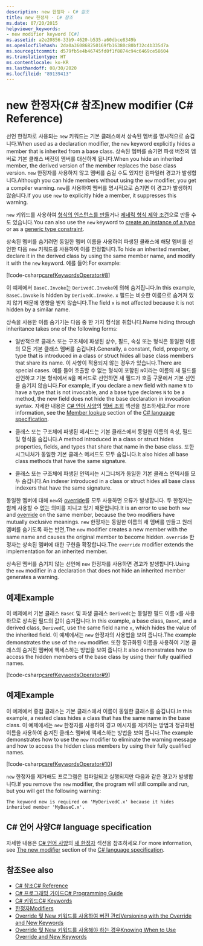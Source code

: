 ```yaml
---
description: new 한정자 - C# 참조
title: new 한정자 - C# 참조
ms.date: 07/20/2015
helpviewer_keywords:
- new modifier keyword [C#]
ms.assetid: a2e20856-33b9-4620-b535-a60dbce8349b
ms.openlocfilehash: 2da0a360868250169fb16380c80bf32c4b335d7a
ms.sourcegitcommit: d579fb5e4b46745fd0f1f8874c94c6469ce58604
ms.translationtype: HT
ms.contentlocale: ko-KR
ms.lasthandoff: 08/30/2020
ms.locfileid: "89139413"
---
```

# <a name="new-modifier-c-reference"></a><span data-ttu-id="7ab7a-103">new 한정자(C# 참조)</span><span class="sxs-lookup"><span data-stu-id="7ab7a-103">new modifier (C# Reference)</span></span>

<span data-ttu-id="7ab7a-104">선언 한정자로 사용되는 `new` 키워드는 기본 클래스에서 상속된 멤버를 명시적으로 숨깁니다.</span><span class="sxs-lookup"><span data-stu-id="7ab7a-104">When used as a declaration modifier, the `new` keyword explicitly hides a member that is inherited from a base class.</span></span> <span data-ttu-id="7ab7a-105">상속된 멤버를 숨기면 파생 버전의 멤버로 기본 클래스 버전의 멤버를 대신하게 됩니다.</span><span class="sxs-lookup"><span data-stu-id="7ab7a-105">When you hide an inherited member, the derived version of the member replaces the base class version.</span></span> <span data-ttu-id="7ab7a-106">`new` 한정자를 사용하지 않고 멤버를 숨길 수도 있지만 컴파일러 경고가 발생합니다.</span><span class="sxs-lookup"><span data-stu-id="7ab7a-106">Although you can hide members without using the `new` modifier, you get a compiler warning.</span></span> <span data-ttu-id="7ab7a-107">`new`를 사용하여 멤버를 명시적으로 숨기면 이 경고가 발생하지 않습니다.</span><span class="sxs-lookup"><span data-stu-id="7ab7a-107">If you use `new` to explicitly hide a member, it suppresses this warning.</span></span>

<span data-ttu-id="7ab7a-108">`new` 키워드를 사용하여 [형식의 인스턴스를 만들](../operators/new-operator.md)거나 [제네릭 형식 제약 조건](./new-constraint.md)으로 만들 수도 있습니다.</span><span class="sxs-lookup"><span data-stu-id="7ab7a-108">You can also use the `new` keyword to [create an instance of a type](../operators/new-operator.md) or as a [generic type constraint](./new-constraint.md).</span></span>

<span data-ttu-id="7ab7a-109">상속된 멤버를 숨기려면 동일한 멤버 이름을 사용하여 파생된 클래스에 해당 멤버를 선언한 다음 `new` 키워드를 사용하여 이를 한정합니다.</span><span class="sxs-lookup"><span data-stu-id="7ab7a-109">To hide an inherited member, declare it in the derived class by using the same member name, and modify it with the `new` keyword.</span></span> <span data-ttu-id="7ab7a-110">예를 들어:</span><span class="sxs-lookup"><span data-stu-id="7ab7a-110">For example:</span></span>

[!code-csharp[csrefKeywordsOperator#8](~/samples/snippets/csharp/VS_Snippets_VBCSharp/csrefKeywordsOperator/CS/csrefKeywordsOperators.cs#8)]

<span data-ttu-id="7ab7a-111">이 예제에서 `BaseC.Invoke`는 `DerivedC.Invoke`에 의해 숨겨집니다.</span><span class="sxs-lookup"><span data-stu-id="7ab7a-111">In this example, `BaseC.Invoke` is hidden by `DerivedC.Invoke`.</span></span> <span data-ttu-id="7ab7a-112">`x` 필드는 비슷한 이름으로 숨겨져 있지 않기 때문에 영향을 받지 않습니다.</span><span class="sxs-lookup"><span data-stu-id="7ab7a-112">The field `x` is not affected because it is not hidden by a similar name.</span></span>

<span data-ttu-id="7ab7a-113">상속을 사용한 이름 숨기기는 다음 중 한 가지 형식을 취합니다.</span><span class="sxs-lookup"><span data-stu-id="7ab7a-113">Name hiding through inheritance takes one of the following forms:</span></span>

- <span data-ttu-id="7ab7a-114">일반적으로 클래스 또는 구조체에 파생된 상수, 필드, 속성 또는 형식은 동일한 이름의 모든 기본 클래스 멤버를 숨깁니다.</span><span class="sxs-lookup"><span data-stu-id="7ab7a-114">Generally, a constant, field, property, or type that is introduced in a class or struct hides all base class members that share its name.</span></span> <span data-ttu-id="7ab7a-115">이 사항이 적용되지 않는 경우가 있습니다.</span><span class="sxs-lookup"><span data-stu-id="7ab7a-115">There are special cases.</span></span> <span data-ttu-id="7ab7a-116">예를 들어 호출할 수 없는 형식이 포함된 `N`이라는 이름의 새 필드를 선언하고 기본 형식에서 `N`을 메서드로 선언하면 새 필드가 호출 구문에서 기본 선언을 숨기지 않습니다.</span><span class="sxs-lookup"><span data-stu-id="7ab7a-116">For example, if you declare a new field with name `N` to have a type that is not invocable, and a base type declares `N` to be a method, the new field does not hide the base declaration in invocation syntax.</span></span> <span data-ttu-id="7ab7a-117">자세한 내용은 [C# 언어 사양](~/_csharplang/spec/introduction.md)의 [멤버 조회](~/_csharplang/spec/expressions.md#member-lookup) 섹션을 참조하세요.</span><span class="sxs-lookup"><span data-stu-id="7ab7a-117">For more information, see the [Member lookup](~/_csharplang/spec/expressions.md#member-lookup) section of the [C# language specification](~/_csharplang/spec/introduction.md).</span></span>

- <span data-ttu-id="7ab7a-118">클래스 또는 구조체에 파생된 메서드는 기본 클래스에서 동일한 이름의 속성, 필드 및 형식을 숨깁니다.</span><span class="sxs-lookup"><span data-stu-id="7ab7a-118">A method introduced in a class or struct hides properties, fields, and types that share that name in the base class.</span></span> <span data-ttu-id="7ab7a-119">또한 시그니처가 동일한 기본 클래스 메서드도 모두 숨깁니다.</span><span class="sxs-lookup"><span data-stu-id="7ab7a-119">It also hides all base class methods that have the same signature.</span></span>

- <span data-ttu-id="7ab7a-120">클래스 또는 구조체에 파생된 인덱서는 시그니처가 동일한 기본 클래스 인덱서를 모두 숨깁니다.</span><span class="sxs-lookup"><span data-stu-id="7ab7a-120">An indexer introduced in a class or struct hides all base class indexers that have the same signature.</span></span>

<span data-ttu-id="7ab7a-121">동일한 멤버에 대해 `new`와 [override](override.md)를 모두 사용하면 오류가 발생합니다. 두 한정자는 함께 사용할 수 없는 의미를 지니고 있기 때문입니다.</span><span class="sxs-lookup"><span data-stu-id="7ab7a-121">It is an error to use both `new` and [override](override.md) on the same member, because the two modifiers have mutually exclusive meanings.</span></span> <span data-ttu-id="7ab7a-122">`new` 한정자는 동일한 이름의 새 멤버를 만들고 원래 멤버를 숨기도록 하는 반면,</span><span class="sxs-lookup"><span data-stu-id="7ab7a-122">The `new` modifier creates a new member with the same name and causes the original member to become hidden.</span></span> <span data-ttu-id="7ab7a-123">`override` 한정자는 상속된 멤버에 대한 구현을 확장합니다.</span><span class="sxs-lookup"><span data-stu-id="7ab7a-123">The `override` modifier extends the implementation for an inherited member.</span></span>

<span data-ttu-id="7ab7a-124">상속된 멤버를 숨기지 않는 선언에 `new` 한정자를 사용하면 경고가 발생합니다.</span><span class="sxs-lookup"><span data-stu-id="7ab7a-124">Using the `new` modifier in a declaration that does not hide an inherited member generates a warning.</span></span>

## <a name="example"></a><span data-ttu-id="7ab7a-125">예제</span><span class="sxs-lookup"><span data-stu-id="7ab7a-125">Example</span></span>

<span data-ttu-id="7ab7a-126">이 예제에서 기본 클래스 `BaseC` 및 파생 클래스 `DerivedC`는 동일한 필드 이름 `x`를 사용하므로 상속된 필드의 값이 숨겨집니다.</span><span class="sxs-lookup"><span data-stu-id="7ab7a-126">In this example, a base class, `BaseC`, and a derived class, `DerivedC`, use the same field name `x`, which hides the value of the inherited field.</span></span> <span data-ttu-id="7ab7a-127">이 예제에서는 `new` 한정자의 사용법을 보여 줍니다.</span><span class="sxs-lookup"><span data-stu-id="7ab7a-127">The example demonstrates the use of the `new` modifier.</span></span> <span data-ttu-id="7ab7a-128">또한 정규화된 이름을 사용하여 기본 클래스의 숨겨진 멤버에 액세스하는 방법을 보여 줍니다.</span><span class="sxs-lookup"><span data-stu-id="7ab7a-128">It also demonstrates how to access the hidden members of the base class by using their fully qualified names.</span></span>

[!code-csharp[csrefKeywordsOperator#9](~/samples/snippets/csharp/VS_Snippets_VBCSharp/csrefKeywordsOperator/CS/csrefKeywordsOperators.cs#9)]

## <a name="example"></a><span data-ttu-id="7ab7a-129">예제</span><span class="sxs-lookup"><span data-stu-id="7ab7a-129">Example</span></span>

<span data-ttu-id="7ab7a-130">이 예제에서 중첩 클래스는 기본 클래스에서 이름이 동일한 클래스를 숨깁니다.</span><span class="sxs-lookup"><span data-stu-id="7ab7a-130">In this example, a nested class hides a class that has the same name in the base class.</span></span> <span data-ttu-id="7ab7a-131">이 예제에서는 `new` 한정자를 사용하여 경고 메시지를 제거하는 방법과 정규화된 이름을 사용하여 숨겨진 클래스 멤버에 액세스하는 방법을 보여 줍니다.</span><span class="sxs-lookup"><span data-stu-id="7ab7a-131">The example demonstrates how to use the `new` modifier to eliminate the warning message and how to access the hidden class members by using their fully qualified names.</span></span>

[!code-csharp[csrefKeywordsOperator#10](~/samples/snippets/csharp/VS_Snippets_VBCSharp/csrefKeywordsOperator/CS/csrefKeywordsOperators.cs#10)]

<span data-ttu-id="7ab7a-132">`new` 한정자를 제거해도 프로그램은 컴파일되고 실행되지만 다음과 같은 경고가 발생합니다.</span><span class="sxs-lookup"><span data-stu-id="7ab7a-132">If you remove the `new` modifier, the program will still compile and run, but you will get the following warning:</span></span>

```text
The keyword new is required on 'MyDerivedC.x' because it hides inherited member 'MyBaseC.x'.
```

## <a name="c-language-specification"></a><span data-ttu-id="7ab7a-133">C# 언어 사양</span><span class="sxs-lookup"><span data-stu-id="7ab7a-133">C# language specification</span></span>

<span data-ttu-id="7ab7a-134">자세한 내용은 [C# 언어 사양](~/_csharplang/spec/introduction.md)의 [새 한정자](~/_csharplang/spec/classes.md#the-new-modifier) 섹션을 참조하세요.</span><span class="sxs-lookup"><span data-stu-id="7ab7a-134">For more information, see [The new modifier](~/_csharplang/spec/classes.md#the-new-modifier) section of the [C# language specification](~/_csharplang/spec/introduction.md).</span></span>

## <a name="see-also"></a><span data-ttu-id="7ab7a-135">참조</span><span class="sxs-lookup"><span data-stu-id="7ab7a-135">See also</span></span>

- [<span data-ttu-id="7ab7a-136">C# 참조</span><span class="sxs-lookup"><span data-stu-id="7ab7a-136">C# Reference</span></span>](../index.md)
- [<span data-ttu-id="7ab7a-137">C# 프로그래밍 가이드</span><span class="sxs-lookup"><span data-stu-id="7ab7a-137">C# Programming Guide</span></span>](../../programming-guide/index.md)
- [<span data-ttu-id="7ab7a-138">C# 키워드</span><span class="sxs-lookup"><span data-stu-id="7ab7a-138">C# Keywords</span></span>](index.md)
- [<span data-ttu-id="7ab7a-139">한정자</span><span class="sxs-lookup"><span data-stu-id="7ab7a-139">Modifiers</span></span>](index.md)
- [<span data-ttu-id="7ab7a-140">Override 및 New 키워드를 사용하여 버전 관리</span><span class="sxs-lookup"><span data-stu-id="7ab7a-140">Versioning with the Override and New Keywords</span></span>](../../programming-guide/classes-and-structs/versioning-with-the-override-and-new-keywords.md)
- [<span data-ttu-id="7ab7a-141">Override 및 New 키워드를 사용해야 하는 경우</span><span class="sxs-lookup"><span data-stu-id="7ab7a-141">Knowing When to Use Override and New Keywords</span></span>](../../programming-guide/classes-and-structs/knowing-when-to-use-override-and-new-keywords.md)
